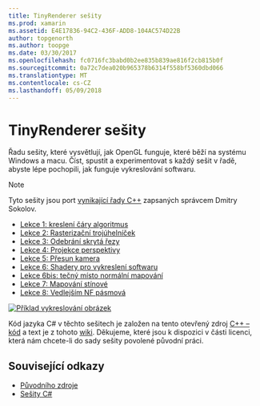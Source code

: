 ```yaml
---
title: TinyRenderer sešity
ms.prod: xamarin
ms.assetid: E4E17836-94C2-436F-ADD8-104AC574D22B
author: topgenorth
ms.author: toopge
ms.date: 03/30/2017
ms.openlocfilehash: fc0716fc3babd0b2ee835b839ae816f2cb815b0f
ms.sourcegitcommit: 0a72c7dea020b965378b6314f558bf5360dbd066
ms.translationtype: MT
ms.contentlocale: cs-CZ
ms.lasthandoff: 05/09/2018
---
```

# <a name="tinyrenderer-workbooks"></a>TinyRenderer sešity

Řadu sešity, které vysvětlují, jak OpenGL funguje, které běží na systému Windows a macu. Číst, spustit a experimentovat s každý sešit v řadě, abyste lépe pochopili, jak funguje vykreslování softwaru.

> [!NOTE]
> Tyto sešity jsou port [vynikající řady C++](https://github.com/ssloy/tinyrenderer/wiki) zapsaných správcem Dmitry Sokolov.

-    [Lekce 1: kreslení čáry algoritmus](https://developer.xamarin.com/workbooks/graphics/tiny-renderer/lesson1.workbook)
-    [Lekce 2: Rasterizační trojúhelníček](https://developer.xamarin.com/workbooks/graphics/tiny-renderer/lesson2.workbook)
-    [Lekce 3: Odebrání skrytá řezy](https://developer.xamarin.com/workbooks/graphics/tiny-renderer/lesson3.workbook)
-    [Lekce 4: Projekce perspektivy](https://developer.xamarin.com/workbooks/graphics/tiny-renderer/lesson4.workbook)
-    [Lekce 5: Přesun kamera](https://developer.xamarin.com/workbooks/graphics/tiny-renderer/lesson5.workbook)
-    [Lekce 6: Shadery pro vykreslení softwaru](https://developer.xamarin.com/workbooks/graphics/tiny-renderer/lesson6.workbook)
-    [Lekce 6bis: tečný místo normální mapování](https://developer.xamarin.com/workbooks/graphics/tiny-renderer/lesson6bis.workbook)
-    [Lekce 7: Mapování stínové](https://developer.xamarin.com/workbooks/graphics/tiny-renderer/lesson7.workbook)
-    [Lekce 8: Vedlejším NF pásmová](https://developer.xamarin.com/workbooks/graphics/tiny-renderer/lesson8.workbook)

[![](tinyrenderer-images/tinyrenderer-sml.png "Příklad vykreslování obrázek")](tinyrenderer-images/tinyrenderer.png#lightbox)

Kód jazyka C# v těchto sešitech je založen na tento otevřený zdroj [C++ – kód](https://github.com/ssloy/tinyrenderer) a text je z tohoto [wiki](https://github.com/ssloy/tinyrenderer/wiki/). Děkujeme, které jsou k dispozici v části licenci, která nám chcete-li do sady sešity povolené původní práci.


## <a name="related-links"></a>Související odkazy

- [Původního zdroje](https://github.com/ssloy/tinyrenderer/blob/master/README.md)
- [Sešity C#](https://github.com/xamarin/Workbooks/tree/master/graphics/tiny-renderer)
